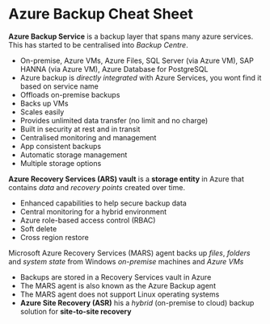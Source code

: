 # Azure Backup Cheat Sheet

**Azure Backup Service** is a backup layer that spans many azure services.  This has started to be centralised into *Backup Centre*.

- On-premise, Azure VMs, Azure Files, SQL Server (via Azure VM), SAP HANNA (via Azure VM), Azure Database for PostgreSQL
- Azure backup is *directly integrated* with Azure Services, you wont find it based on service name
- Offloads on-premise backups
- Backs up VMs
- Scales easily
- Provides unlimited data transfer (no limit and no charge)
- Built in security at rest and in transit
- Centralised monitoring and management
- App consistent backups 
- Automatic storage management
- Multiple storage options

**Azure Recovery Services (ARS) vault** is a **storage entity** in Azure that contains *data* and *recovery points* created over time.

- Enhanced capabilities to help secure backup data
- Central monitoring for a hybrid environment
- Azure role-based access control (RBAC)
- Soft delete
- Cross region restore

Microsoft Azure Recovery Services (MARS) agent backs up *files*, *folders* and *system state* from Windows *on-premise* machines and *Azure VMs*

- Backups are stored in a Recovery Services vault in Azure
- The MARS agent is also known as the Azure Backup agent
- The MARS agent does not support Linux operating systems
- **Azure Site Recovery (ASR)** his a *hybrid* (on-premise to cloud) backup solution for **site-to-site recovery**